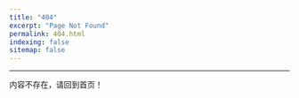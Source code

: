 ```yaml
---
title: "404"
excerpt: "Page Not Found"
permalink: 404.html
indexing: false
sitemap: false
---
```

<hr>
内容不存在，请回到首页！
